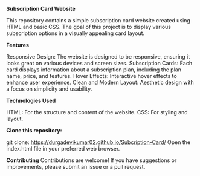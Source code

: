 **Subscription Card Website**

This repository contains a simple subscription card website created using HTML and basic CSS. The goal of this project is to display various subscription options in a visually appealing card layout.

**Features**

Responsive Design: The website is designed to be responsive, ensuring it looks great on various devices and screen sizes.
Subscription Cards: Each card displays information about a subscription plan, including the plan name, price, and features.
Hover Effects: Interactive hover effects to enhance user experience.
Clean and Modern Layout: Aesthetic design with a focus on simplicity and usability.

**Technologies Used**

HTML: For the structure and content of the website.
CSS: For styling and layout.

**Clone this repository:**

git clone: https://durgadevikumar02.github.io/Subcription-Card/
Open the index.html file in your preferred web browser.

**Contributing**
Contributions are welcome! If you have suggestions or improvements, please submit an issue or a pull request.
